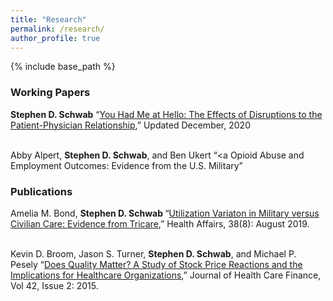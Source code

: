 ```yaml
---
title: "Research"
permalink: /research/
author_profile: true
---
```


{% include base_path %}


<H3>Working Papers </H3>
<b>Stephen D. Schwab</b>  “<a href="https://stschwab.github.io/images/Manuscript_13DEC20">You Had Me at Hello: The Effects of Disruptions to the Patient-Physician Relationship</a>,” Updated December, 2020
<br><br>

Abby Alpert, <b>Stephen D. Schwab</b>, and Ben Ukert “<a Opioid Abuse and Employment Outcomes: Evidence from the U.S. Military</a>” 



<H3>Publications</H3>
Amelia M. Bond, <b>Stephen D. Schwab </b>“<a href="https://www.healthaffairs.org/doi/10.1377/hlthaff.2019.00298">Utilization Variaton in Military versus Civilian Care: Evidence from Tricare</a>,” Health Affairs, 38(8): August 2019.
<br><br>

Kevin D. Broom, Jason S. Turner, <b>Stephen D. Schwab</b>, and Michael P. Pesely “<a href="http://healthfinancejournal.com/~junland/index.php/johcf/article/view/40">Does Quality Matter? A Study of Stock Price Reactions and the Implications for Healthcare Organizations</a>,” Journal of Health Care Finance, Vol 42, Issue 2: 2015.
